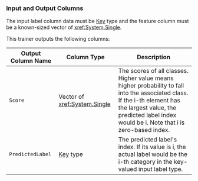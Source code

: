 ### Input and Output Columns
The input label column data must be [Key](xref:Microsoft.ML.Data.KeyDataViewType) type and the feature column must be a known-sized vector of <xref:System.Single>.

This trainer outputs the following columns:

| Output Column Name | Column Type | Description|
| -- | -- | -- |
| `Score` | Vector of <xref:System.Single> | The scores of all classes. Higher value means higher probability to fall into the associated class. If the i-th element has the largest value, the predicted label index would be i. Note that i is zero-based index. |
| `PredictedLabel` | [Key](xref:Microsoft.ML.Data.KeyDataViewType) type | The predicted label's index. If its value is i, the actual label would be the i-th category in the key-valued input label type. |
